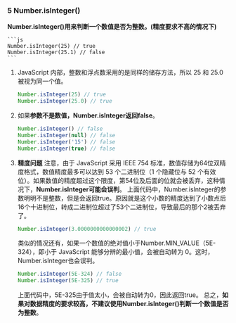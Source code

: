 <!--
 * @Author              : qxp
 * @Date                : 2021-03-22 15:02:03
 * @LastEditors         : Please set LastEditors
 * @LastEditTime        : 2021-03-22 15:05:29
 * @FilePath            : \new\6 Es6\5 扩展\2 数值的扩展.html
-->

### 5 Number.isInteger()
**Number.isInteger()用来判断一个数值是否为整数。(精度要求不高的情况下)**

    ```js
    Number.isInteger(25) // true
    Number.isInteger(25.1) // false
    ```
1.  JavaScript 内部，整数和浮点数采用的是同样的储存方法，所以 25 和 25.0 被视为同一个值。
    ```js
    Number.isInteger(25) // true
    Number.isInteger(25.0) // true
    ```
2.  如果**参数不是数值，Number.isInteger返回false**。
    ```js
    Number.isInteger() // false
    Number.isInteger(null) // false
    Number.isInteger('15') // false
    Number.isInteger(true) // false
    ```
3.  **精度问题**
    注意，由于 JavaScript 采用 IEEE 754 标准，数值存储为64位双精度格式，数值精度最多可以达到 53 个二进制位（1 个隐藏位与 52 个有效位）。如果数值的精度超过这个限度，第54位及后面的位就会被丢弃，这种情况下，**Number.isInteger可能会误判**。
    上面代码中，Number.isInteger的参数明明不是整数，但是会返回true。原因就是这个小数的精度达到了小数点后16个十进制位，转成二进制位超过了53个二进制位，导致最后的那个2被丢弃了。
    ```js
    Number.isInteger(3.0000000000000002) // true
    ```
    类似的情况还有，如果一个数值的绝对值小于Number.MIN_VALUE（5E-324），即小于 JavaScript 能够分辨的最小值，会被自动转为 0。这时，Number.isInteger也会误判。
    ```js
    Number.isInteger(5E-324) // false
    Number.isInteger(5E-325) // true
    ```
    上面代码中，5E-325由于值太小，会被自动转为0，因此返回true。
    总之，**如果对数据精度的要求较高，不建议使用Number.isInteger()判断一个数值是否为整数**。
